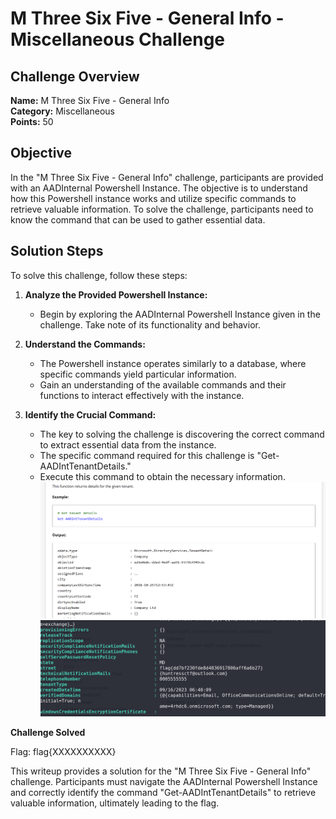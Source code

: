 # M Three Six Five - General Info - Miscellaneous Challenge

## Challenge Overview
**Name:** M Three Six Five - General Info  
**Category:** Miscellaneous  
**Points:** 50

## Objective

In the "M Three Six Five - General Info" challenge, participants are provided with an AADInternal Powershell Instance. The objective is to understand how this Powershell instance works and utilize specific commands to retrieve valuable information. To solve the challenge, participants need to know the command that can be used to gather essential data.

## Solution Steps

To solve this challenge, follow these steps:

1. **Analyze the Provided Powershell Instance:**
   - Begin by exploring the AADInternal Powershell Instance given in the challenge. Take note of its functionality and behavior.

2. **Understand the Commands:**
   - The Powershell instance operates similarly to a database, where specific commands yield particular information.
   - Gain an understanding of the available commands and their functions to interact effectively with the instance.

3. **Identify the Crucial Command:**
   - The key to solving the challenge is discovering the correct command to extract essential data from the instance.
   - The specific command required for this challenge is "Get-AADIntTenantDetails."
   - Execute this command to obtain the necessary information.
![Command](command.png)
![Flag](flag.png)

**Challenge Solved**

Flag: flag{XXXXXXXXXX}

This writeup provides a solution for the "M Three Six Five - General Info" challenge. Participants must navigate the AADInternal Powershell Instance and correctly identify the command "Get-AADIntTenantDetails" to retrieve valuable information, ultimately leading to the flag.
